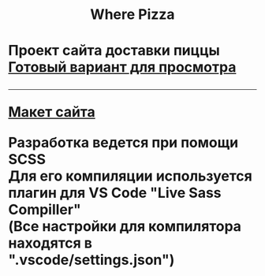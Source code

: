 <h1 align="center">Where Pizza<h1/> 
    <div>Проект сайта доставки пиццы<div>
    <a href="https://leemollia.github.io/where-pizza">Готовый вариант для просмотра</a>
    
---
    

<a href="https://www.figma.com/file/TlqtV3siIjSlVAScqH5YxM/">Макет сайта</a>
<br>
<p>Разработка ведется при помощи SCSS
    <br>
    Для его компиляции используется плагин для VS Code "Live Sass Compiller"
    <br>
    (Все настройки для компилятора находятся в ".vscode/settings.json")
</p>
